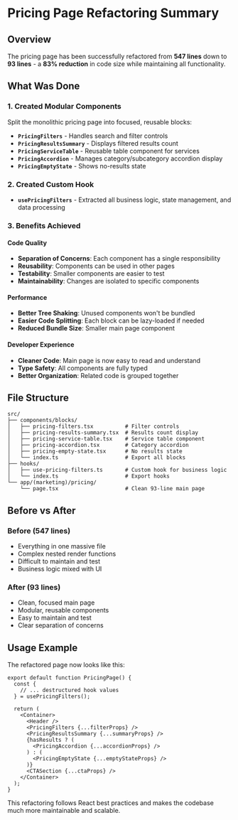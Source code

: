 # Pricing Page Refactoring Summary

## Overview
The pricing page has been successfully refactored from **547 lines** down to **93 lines** - a **83% reduction** in code size while maintaining all functionality.

## What Was Done

### 1. Created Modular Components
Split the monolithic pricing page into focused, reusable blocks:

- **`PricingFilters`** - Handles search and filter controls
- **`PricingResultsSummary`** - Displays filtered results count
- **`PricingServiceTable`** - Reusable table component for services
- **`PricingAccordion`** - Manages category/subcategory accordion display
- **`PricingEmptyState`** - Shows no-results state

### 2. Created Custom Hook
- **`usePricingFilters`** - Extracted all business logic, state management, and data processing

### 3. Benefits Achieved

#### Code Quality
- **Separation of Concerns**: Each component has a single responsibility
- **Reusability**: Components can be used in other pages
- **Testability**: Smaller components are easier to test
- **Maintainability**: Changes are isolated to specific components

#### Performance
- **Better Tree Shaking**: Unused components won't be bundled
- **Easier Code Splitting**: Each block can be lazy-loaded if needed
- **Reduced Bundle Size**: Smaller main page component

#### Developer Experience
- **Cleaner Code**: Main page is now easy to read and understand
- **Type Safety**: All components are fully typed
- **Better Organization**: Related code is grouped together

## File Structure
```
src/
├── components/blocks/
│   ├── pricing-filters.tsx          # Filter controls
│   ├── pricing-results-summary.tsx  # Results count display
│   ├── pricing-service-table.tsx    # Service table component
│   ├── pricing-accordion.tsx        # Category accordion
│   ├── pricing-empty-state.tsx      # No results state
│   └── index.ts                     # Export all blocks
├── hooks/
│   ├── use-pricing-filters.ts       # Custom hook for business logic
│   └── index.ts                     # Export hooks
└── app/(marketing)/pricing/
    └── page.tsx                     # Clean 93-line main page
```

## Before vs After

### Before (547 lines)
- Everything in one massive file
- Complex nested render functions
- Difficult to maintain and test
- Business logic mixed with UI

### After (93 lines)
- Clean, focused main page
- Modular, reusable components
- Easy to maintain and test
- Clear separation of concerns

## Usage Example
The refactored page now looks like this:

```tsx
export default function PricingPage() {
  const {
    // ... destructured hook values
  } = usePricingFilters();

  return (
    <Container>
      <Header />
      <PricingFilters {...filterProps} />
      <PricingResultsSummary {...summaryProps} />
      {hasResults ? (
        <PricingAccordion {...accordionProps} />
      ) : (
        <PricingEmptyState {...emptyStateProps} />
      )}
      <CTASection {...ctaProps} />
    </Container>
  );
}
```

This refactoring follows React best practices and makes the codebase much more maintainable and scalable. 